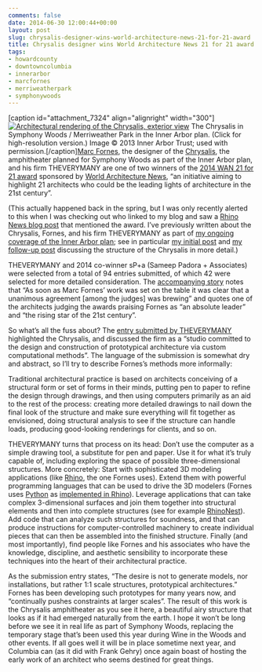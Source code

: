```yaml
---
comments: false
date: 2014-06-30 12:00:44+00:00
layout: post
slug: chrysalis-designer-wins-world-architecture-news-21-for-21-award
title: Chrysalis designer wins World Architecture News 21 for 21 award
tags:
- howardcounty
- downtowncolumbia
- innerarbor
- marcfornes
- merriweatherpark
- symphonywoods
---
```


[caption id="attachment_7324" align="alignright" width="300"][![Architectural rendering of the Chrysalis, exterior view](http://hecker.files.wordpress.com/2013/12/9-merriweather-park-the-chrysalis-exterior.jpg?w=300)](http://hecker.files.wordpress.com/2013/12/9-merriweather-park-the-chrysalis-exterior.jpg) The Chrysalis in Symphony Woods / Merriweather Park in the Inner Arbor plan. (Click for high-resolution version.) Image © 2013 Inner Arbor Trust; used with permission.[/caption][Marc Fornes](http://theverymany.com/about/), the designer of the [Chrysalis](http://theverymany.com/buildings/13_merriweather-park/), the amphitheater planned for Symphony Woods as part of the Inner Arbor plan, and his firm THEVERYMANY are one of two winners of the [2014 WAN 21 for 21 award](http://backstage.worldarchitecturenews.com/wanawards/award/sector/21-for-21-14) sponsored by [World Architecture News](http://www.worldarchitecturenews.com), “an initiative aiming to highlight 21 architects who could be the leading lights of architecture in the 21st century”.

(This actually happened back in the spring, but I was only recently alerted to this when I was checking out who linked to my blog and saw a [Rhino News blog post](http://blog.rhino3d.com/2014/06/chrysalis-amphitheater-at-merriweather.html) that mentioned the award. I’ve previously written about the Chrysalis, Fornes, and his firm THEVERYMANY as part of [my ongoing coverage of the Inner Arbor plan](/tag/innerarbor); see in particular [my initial post](/2013/12/09/the-inner-arbor-plan-takes-shape-part-6/) and [my follow-up post](/2014/02/25/the-inner-arbor-plan-takes-shape-part-9-piecing-together-the-chrysalis/) discussing the structure of the Chrysalis in more detail.)

THEVERYMANY and 2014 co-winner sP+a (Sameep Padora + Associates) were selected from a total of 94 entries submitted, of which 42 were selected for more detailed consideration. The [accompanying story](http://www.worldarchitecturenews.com/index.php?fuseaction=wanappln.projectview&upload_id=24221&q=fornes) notes that “As soon as Marc Fornes’ work was set on the table it was clear that a unanimous agreement [among the judges] was brewing” and quotes one of the architects judging the awards praising Fornes as “an absolute leader” and “the rising star of the 21st century”.

So what’s all the fuss about? The [entry submitted by THEVERYMANY](http://backstage.worldarchitecturenews.com/wanawards/project/chrysalis/) highlighted the Chrysalis, and discussed the firm as a “studio committed to the design and construction of prototypical architecture via custom computational methods”. The language of the submission is somewhat dry and abstract, so I’ll try to describe Fornes’s methods more informally:

Traditional architectural practice is based on architects conceiving of a structural form or set of forms in their minds, putting pen to paper to refine the design through drawings, and then using computers primarily as an aid to the rest of the process: creating more detailed drawings to nail down the final look of the structure and make sure everything will fit together as envisioned, doing structural analysis to see if the structure can handle loads, producing good-looking renderings for clients, and so on.

THEVERYMANY turns that process on its head: Don’t use the computer as a simple drawing tool, a substitute for pen and paper. Use it for what it’s truly capable of, including exploring the space of possible three-dimensional structures. More concretely: Start with sophisticated 3D modeling applications (like [Rhino](http://www.rhino3d.com), the one Fornes uses). Extend them with powerful programming languages that can be used to drive the 3D modelers (Fornes uses [Python](https://www.python.org) as [implemented in Rhino](http://wiki.mcneel.com/developer/python)). Leverage applications that can take complex 3-dimensional surfaces and join them together into structural elements and then into complete structures (see for example [RhinoNest](http://www.rhinonest.com/page/what-s-rhinonest)). Add code that can analyze such structures for soundness, and that can produce instructions for computer-controlled machinery to create individual pieces that can then be assembled into the finished structure. Finally (and most importantly), find people like Fornes and his associates who have the knowledge, discipline, and aesthetic sensibility to incorporate these techniques into the heart of their architectural practice.

As the submission entry states, “The desire is not to generate models, nor installations, but rather 1:1 scale structures, prototypical architectures.” Fornes has been developing such prototypes for many years now, and “continually pushes constraints at larger scales”. The result of this work is the Chrysalis amphitheater as you see it here, a beautiful airy structure that looks as if it had emerged naturally from the earth. I hope it won’t be long before we see it in real life as part of Symphony Woods, replacing the temporary stage that’s been used this year during Wine in the Woods and other events. If all goes well it will be in place sometime next year, and Columbia can (as it did with Frank Gehry) once again boast of hosting the early work of an architect who seems destined for great things.

